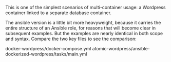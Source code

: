 This is one of the simplest scenarios of multi-container usage: a Wordpress container linked to a separate database container. 

The ansible version is a little bit more heavyweight, because it carries the entire structure of an Ansible role, for reasons that will become clear in subsequent examples. But the examples are nearly identical in both scope and syntax. Compare the two key files to see the comparison: 

docker-wordpress/docker-compose.yml 
atomic-wordpress/ansible-dockerized-wordpress/tasks/main.yml
